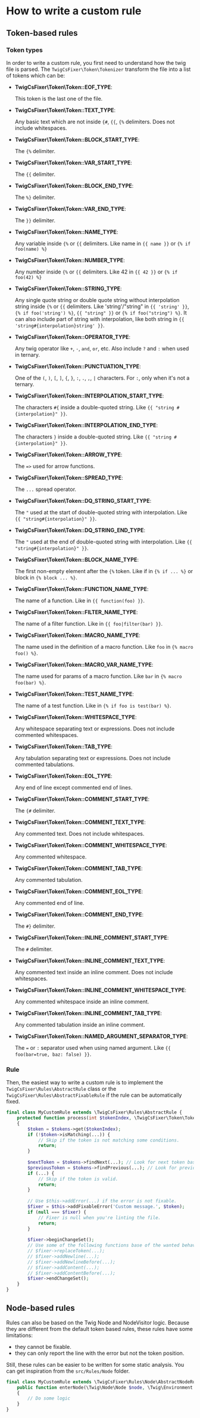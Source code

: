 # How to write a custom rule

## Token-based rules

### Token types

In order to write a custom rule, you first need to understand how the twig file is parsed.
The `TwigCsFixer\Token\Tokenizer` transform the file into a list of tokens which can be:

- **TwigCsFixer\Token\Token::EOF_TYPE**:

  This token is the last one of the file.

- **TwigCsFixer\Token\Token::TEXT_TYPE**:

  Any basic text which are not inside `{#`, `{{`, `{%` delimiters. Does not include whitespaces.

- **TwigCsFixer\Token\Token::BLOCK_START_TYPE**:

  The `{%` delimiter.

- **TwigCsFixer\Token\Token::VAR_START_TYPE**:

  The `{{` delimiter.

- **TwigCsFixer\Token\Token::BLOCK_END_TYPE**:

  The `%}` delimiter.

- **TwigCsFixer\Token\Token::VAR_END_TYPE**:

  The `}}` delimiter.

- **TwigCsFixer\Token\Token::NAME_TYPE**:

  Any variable inside `{%` or `{{` delimiters. Like name in `{{ name }}` or `{% if foo(name) %}`

- **TwigCsFixer\Token\Token::NUMBER_TYPE**:

  Any number inside `{%` or `{{` delimiters. Like 42 in `{{ 42 }}` or `{% if foo(42) %}`

- **TwigCsFixer\Token\Token::STRING_TYPE**:

  Any single quote string or double quote string without interpolation string inside `{%` or `{{` delimiters.
  Like 'string'/"string" in `{{ 'string' }}`, `{% if foo('string') %}`, `{{ "string" }}` or `{% if foo("string") %}`.
  It can also include part of string with interpolation, like both string in `{{ 'string#{interpolation}string' }}`.

- **TwigCsFixer\Token\Token::OPERATOR_TYPE**:

  Any twig operator like `+`, `-`, `and`, `or`, etc. Also include `?` and `:` when used in ternary.

- **TwigCsFixer\Token\Token::PUNCTUATION_TYPE**:

  One of the `(`, `)`, `[`, `]`, `{`, `}`, `:`, `.`, `,`, `|` characters. For `:`, only when it's not a ternary.

- **TwigCsFixer\Token\Token::INTERPOLATION_START_TYPE**:

  The characters `#{` inside a double-quoted string. Like `{{ "string #{interpolation}" }}`.

- **TwigCsFixer\Token\Token::INTERPOLATION_END_TYPE**:

  The characters `}` inside a double-quoted string. Like `{{ "string #{interpolation}" }}`.

- **TwigCsFixer\Token\Token::ARROW_TYPE**:

  The `=>` used for arrow functions.

- **TwigCsFixer\Token\Token::SPREAD_TYPE**:

  The `...` spread operator.

- **TwigCsFixer\Token\Token::DQ_STRING_START_TYPE**:

  The `"` used at the start of double-quoted string with interpolation. Like `{{ "string#{interpolation}" }}`.

- **TwigCsFixer\Token\Token::DQ_STRING_END_TYPE**:

  The `"` used at the end of double-quoted string with interpolation. Like `{{ "string#{interpolation}" }}`.

- **TwigCsFixer\Token\Token::BLOCK_NAME_TYPE**:

  The first non-empty element after the `{%` token. Like if in `{% if ... %}` or block in `{% block ... %}`.

- **TwigCsFixer\Token\Token::FUNCTION_NAME_TYPE**:

  The name of a function. Like in `{{ function(foo) }}`.

- **TwigCsFixer\Token\Token::FILTER_NAME_TYPE**:

  The name of a filter function. Like in `{{ foo|filter(bar) }}`.

- **TwigCsFixer\Token\Token::MACRO_NAME_TYPE**:

  The name used in the definition of a macro function. Like `foo` in `{% macro foo() %}`.

- **TwigCsFixer\Token\Token::MACRO_VAR_NAME_TYPE**:

  The name used for params of a macro function. Like `bar` in `{% macro foo(bar) %}`.

- **TwigCsFixer\Token\Token::TEST_NAME_TYPE**:

  The name of a test function. Like in `{% if foo is test(bar) %}`.

- **TwigCsFixer\Token\Token::WHITESPACE_TYPE**:

  Any whitespace separating text or expressions. Does not include commented whitespaces.

- **TwigCsFixer\Token\Token::TAB_TYPE**:

  Any tabulation separating text or expressions. Does not include commented tabulations.

- **TwigCsFixer\Token\Token::EOL_TYPE**:

  Any end of line except commented end of lines.

- **TwigCsFixer\Token\Token::COMMENT_START_TYPE**:

  The `{#` delimiter.

- **TwigCsFixer\Token\Token::COMMENT_TEXT_TYPE**:

  Any commented text. Does not include whitespaces.

- **TwigCsFixer\Token\Token::COMMENT_WHITESPACE_TYPE**:

  Any commented whitespace.

- **TwigCsFixer\Token\Token::COMMENT_TAB_TYPE**:

  Any commented tabulation.

- **TwigCsFixer\Token\Token::COMMENT_EOL_TYPE**:

  Any commented end of line.

- **TwigCsFixer\Token\Token::COMMENT_END_TYPE**:

  The `#}` delimiter.

- **TwigCsFixer\Token\Token::INLINE_COMMENT_START_TYPE**:

  The `#` delimiter.

- **TwigCsFixer\Token\Token::INLINE_COMMENT_TEXT_TYPE**:

  Any commented text inside an inline comment. Does not include whitespaces.

- **TwigCsFixer\Token\Token::INLINE_COMMENT_WHITESPACE_TYPE**:

  Any commented whitespace inside an inline comment.

- **TwigCsFixer\Token\Token::INLINE_COMMENT_TAB_TYPE**:

  Any commented tabulation inside an inline comment.

- **TwigCsFixer\Token\Token::NAMED_ARGUMENT_SEPARATOR_TYPE**:

  The `=` or `:` separator used when using named argument. Like `{{ foo(bar=true, baz: false) }}`.

### Rule

Then, the easiest way to write a custom rule is to implement the `TwigCsFixer\Rules\AbstractRule` class
or the `TwigCsFixer\Rules\AbstractFixableRule` if the rule can be automatically fixed.

```php
final class MyCustomRule extends \TwigCsFixer\Rules\AbstractRule {
    protected function process(int $tokenIndex, \TwigCsFixer\Token\Tokens $tokens): void
    {
        $token = $tokens->get($tokenIndex);
        if (!$token->isMatching(...)) {
            // Skip if the token is not matching some conditions.
            return;
        }
        
        $nextToken = $tokens->findNext(...); // Look for next token based on conditions.
        $previousToken = $tokens->findPrevious(...); // Look for previous token based on conditions.
        if (...) {
            // Skip if the token is valid.
            return;
        }
        
        // Use $this->addError(...) if the error is not fixable.
        $fixer = $this->addFixableError('Custom message.', $token);
        if (null === $fixer) {
            // Fixer is null when you're linting the file.
            return;
        }
        
        $fixer->beginChangeSet();
        // Use some of the following functions base of the wanted behavior:
        // $fixer->replaceToken(...);
        // $fixer->addNewline(...);
        // $fixer->addNewlineBefore(...);
        // $fixer->addContent(...);
        // $fixer->addContentBefore(...);
        $fixer->endChangeSet();
    }
}
```

## Node-based rules

Rules can also be based on the Twig Node and NodeVisitor logic. Because they are
different from the default token based rules, these rules have some limitations:
- they cannot be fixable.
- they can only report the line with the error but not the token position.

Still, these rules can be easier to be written for some static analysis.
You can get inspiration from the `src/Rules/Node` folder.

```php
final class MyCustomRule extends \TwigCsFixer\Rules\Node\AbstractNodeRule {
    public function enterNode(\Twig\Node\Node $node, \Twig\Environment $env): Node
    {
        // Do some logic
    }
}
```
